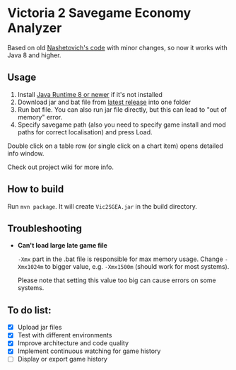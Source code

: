 # Victoria 2 Savegame Economy Analyzer

Based on old [Nashetovich's code](http://oldforum.paradoxplaza.com/forum/showthread.php?715468) with minor changes, 
 so now it works with Java 8 and higher.

## Usage

1. Install [Java Runtime 8 or newer](https://java.com/download/) if it's not installed
2. Download jar and bat file from [latest release](https://github.com/aekrylov/vic2_economy_analyzer/releases) into one folder
3. Run bat file. You can also run jar file directly, but this can lead to "out of memory" error. 
4. Specify savegame path (also you need to specify game install and mod paths for correct localisation) and press Load. 

Double click on a table row (or single click on a chart item) opens detailed info window.

Check out project wiki for more info.

## How to build

Run `mvn package`. It will create `Vic2SGEA.jar` in the build directory. 

## Troubleshooting

- **Can't load large late game file**

    `-Xmx` part in the .bat file is responsible for max memory usage.
    Change `-Xmx1024m` to bigger value, e.g. `-Xmx1500m` (should work for most systems).
    
    Please note that setting this value too big can cause errors on some systems.
 
## To do list:

- [x] Upload jar files
- [x] Test with different environments
- [x] Improve architecture and code quality
- [x] Implement continuous watching for game history
- [ ] Display or export game history 
